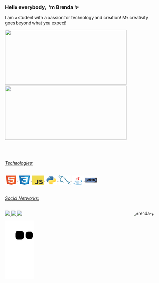 ### Hello everybody, I'm Brenda ✨
I am a student with a passion for technology and creation! My creativity goes beyond what you expect!

<div>
  <a href="https://github.com/BSantiago07">
  <img height="182em" width="400em" src="https://github-readme-stats.vercel.app/api?username=BSantiago07&show_icons=true&theme=radical&include_all_commits=true&count_private=true"/>
  <img height="178em" width="400em" src="https://github-readme-stats.vercel.app/api/top-langs/?username=BSantiago07&layout=compact&langs_count=16&theme=radical"/>
</div>
  
  ##

<div style="display: inline_block"><br>
  <h6>Technologies: </h6>
  <img align="center" alt="Brenda-HTML" height="30" width="40" src="https://raw.githubusercontent.com/devicons/devicon/master/icons/html5/html5-original.svg">
  <img align="center" alt="Brenda-CSS" height="30" width="40" src="https://raw.githubusercontent.com/devicons/devicon/master/icons/css3/css3-original.svg">
  <img align="center" alt="Brenda-JS" height="30" width="40" src="https://raw.githubusercontent.com/devicons/devicon/master/icons/javascript/javascript-original.svg">
  <img align="center" alt="Brenda-JS" height="30" width="40" src="https://raw.githubusercontent.com/devicons/devicon/master/icons/python/python-original.svg">
  <img align="center" alt="Brenda-JS" height="30" width="40" src="https://raw.githubusercontent.com/devicons/devicon/master/icons/mysql/mysql-original.svg">
  <img align="center" alt="Brenda-JS" height="30" width="40" src="https://raw.githubusercontent.com/devicons/devicon/master/icons/java/java-original.svg">
  <img align="center" alt="Brenda-JS" height="30" width="40" src="https://raw.githubusercontent.com/devicons/devicon/master/icons/php/php-original.svg">
</div>

<br>

<div>
  <h6>Social Networks: </h6>
  <a href="mailto:brendamirelle@gmail.com"> <img src="https://img.shields.io/badge/-gmail-%23333?style=for-the-badge&logo=gmail&logoColor=white" target="_blank"> </a>
  <a href="https://www.linkedin.com/in/brenda-santiago-90a263203/" target="_blank"><img src="https://img.shields.io/badge/LinkedIn-0077B5?style=for-the-badge&logo=linkedin&logoColor=white" target="_blank"> </a>
  <a href="https://www.instagram.com/bsantiago.css/" target="_blank"><img src="https://img.shields.io/badge/Instagram-E4405F?style=for-the-badge&logo=instagram&logoColor=white" target="_blank"> </a>
    <img align="right" alt="Brenda-pic" height="280" style="border-radius:50px;" src="https://i.pinimg.com/originals/ba/78/cb/ba78cbd1a0ebb8a81aa72f871a1f8222.png">
</div>

![Snake animation](https://github.com/BSantiago07/BSantiago07/blob/output/github-contribution-grid-snake.svg)
